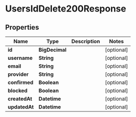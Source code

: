 

# UsersIdDelete200Response


## Properties

| Name | Type | Description | Notes |
|------------ | ------------- | ------------- | -------------|
|**id** | **BigDecimal** |  |  [optional] |
|**username** | **String** |  |  [optional] |
|**email** | **String** |  |  [optional] |
|**provider** | **String** |  |  [optional] |
|**confirmed** | **Boolean** |  |  [optional] |
|**blocked** | **Boolean** |  |  [optional] |
|**createdAt** | **Datetime** |  |  [optional] |
|**updatedAt** | **Datetime** |  |  [optional] |



